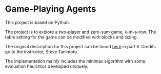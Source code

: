 # Game-Playing Agents

This project is based on Python.

The project is to explore a two-player and zero-sum game, k-in-a-row. The table setting for the game can be modified with blocks and sizing. 

The original description for this project can be found [here](https://courses.cs.washington.edu/courses/cse415/17au/assign/A5.html) in part II. Credits go to the instructor, Steve Tanimoto. 

The implementation mainly includes the minimax algorithm with some evaluation heuristics developed uniquely. 
